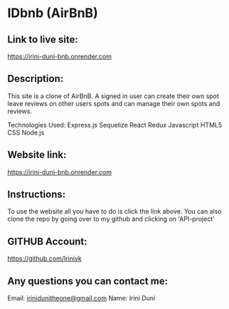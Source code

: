# IDbnb (AirBnB)

## Link to live site:

https://irini-duni-bnb.onrender.com

## Description:
This site is a clone of AirBnB. A signed in user can create their own spot leave reviews on other users spots and can manage their own spots and reviews. 

Technologies Used:
Express.js
Sequelize
React
Redux
Javascript
HTML5
CSS
Node.js

## Website link:
https://irini-duni-bnb.onrender.com

## Instructions:
To use the website all you have to do is click the link above. 
You can also clone the repo by going over to my github and clicking on 'API-project'

## GITHUB Account:
https://github.com/Irinivk

## Any questions you can contact me:
Email: irinidunitheone@gmail.com
Name: Irini Duni

